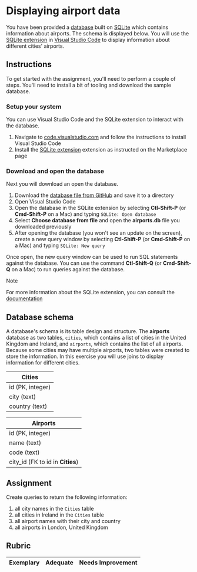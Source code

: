 # Displaying airport data

You have been provided a [database](https://raw.githubusercontent.com/Microsoft/Data-Science-For-Beginners/main/2-Working-With-Data/05-relational-databases/airports.db) built on [SQLite](https://sqlite.org/index.html) which contains information about airports. The schema is displayed below. You will use the [SQLite extension](https://marketplace.visualstudio.com/items?itemName=alexcvzz.vscode-sqlite&WT.mc_id=academic-77958-bethanycheum) in [Visual Studio Code](https://code.visualstudio.com?WT.mc_id=academic-77958-bethanycheum) to display information about different cities' airports.

## Instructions

To get started with the assignment, you'll need to perform a couple of steps. You'll need to install a bit of tooling and download the sample database.

### Setup your system

You can use Visual Studio Code and the SQLite extension to interact with the database.

1. Navigate to [code.visualstudio.com](https://code.visualstudio.com?WT.mc_id=academic-77958-bethanycheum) and follow the instructions to install Visual Studio Code
1. Install the [SQLite extension](https://marketplace.visualstudio.com/items?itemName=alexcvzz.vscode-sqlite&WT.mc_id=academic-77958-bethanycheum) extension as instructed on the Marketplace page

### Download and open the database

Next you will download an open the database.

1. Download the [database file from GitHub](https://raw.githubusercontent.com/Microsoft/Data-Science-For-Beginners/main/2-Working-With-Data/05-relational-databases/airports.db) and save it to a directory
1. Open Visual Studio Code
1. Open the database in the SQLite extension by selecting **Ctl-Shift-P** (or **Cmd-Shift-P** on a Mac) and typing `SQLite: Open database`
1. Select **Choose database from file** and open the **airports.db** file you downloaded previously
1. After opening the database (you won't see an update on the screen), create a new query window by selecting **Ctl-Shift-P** (or **Cmd-Shift-P** on a Mac) and typing `SQLite: New query`

Once open, the new query window can be used to run SQL statements against the database. You can use the command **Ctl-Shift-Q** (or **Cmd-Shift-Q** on a Mac) to run queries against the database.

> [!NOTE] 
> For more information about the SQLite extension, you can consult the [documentation](https://marketplace.visualstudio.com/items?itemName=alexcvzz.vscode-sqlite&WT.mc_id=academic-77958-bethanycheum)

## Database schema

A database's schema is its table design and structure. The **airports** database as two tables, `cities`, which contains a list of cities in the United Kingdom and Ireland, and `airports`, which contains the list of all airports. Because some cities may have multiple airports, two tables were created to store the information. In this exercise you will use joins to display information for different cities.

| Cities           |
| ---------------- |
| id (PK, integer) |
| city (text)      |
| country (text)   |

| Airports                         |
| -------------------------------- |
| id (PK, integer)                 |
| name (text)                      |
| code (text)                      |
| city_id (FK to id in **Cities**) |

## Assignment

Create queries to return the following information:

1. all city names in the `Cities` table
1. all cities in Ireland in the `Cities` table
1. all airport names with their city and country
1. all airports in London, United Kingdom

## Rubric

| Exemplary | Adequate | Needs Improvement |
| --------- | -------- | ----------------- |

